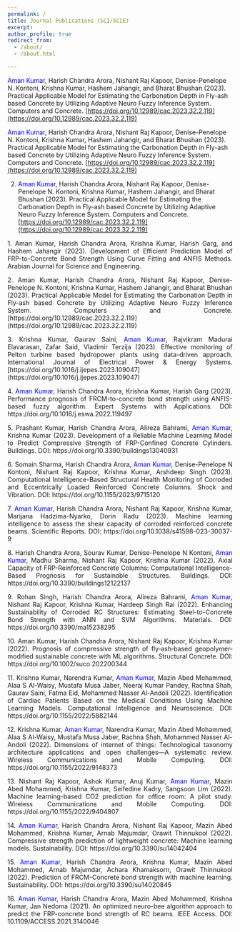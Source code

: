 ```yaml
---
permalink: /
title: Journal Publications (SCI/SCIE) 
excerpt: 
author_profile: true
redirect_from: 
  - /about/
  - /about.html

---
```


<span style="color: #0000FF; text-align: justify;">Aman Kumar</span>, Harish Chandra Arora, Nishant Raj Kapoor, Denise-Penelope N. Kontoni, Krishna Kumar, Hashem Jahangir, and Bharat Bhushan (2023). Practical Applicable Model for Estimating the Carbonation Depth in Fly-ash based Concrete by Utilizing Adaptive Neuro Fuzzy Inference System. Computers and Concrete. [https://doi.org/10.12989/cac.2023.32.2.119](https://doi.org/10.12989/cac.2023.32.2.119)

<span style="color: #0000FF;">Aman Kumar</span>, Harish Chandra Arora, Nishant Raj Kapoor, Denise-Penelope N. Kontoni, Krishna Kumar, Hashem Jahangir, and Bharat Bhushan (2023). Practical Applicable Model for Estimating the Carbonation Depth in Fly-ash based Concrete by Utilizing Adaptive Neuro Fuzzy Inference System. Computers and Concrete. [https://doi.org/10.12989/cac.2023.32.2.119](https://doi.org/10.12989/cac.2023.32.2.119)

2. <span style="color: #0000FF;">Aman Kumar</span>, Harish Chandra Arora, Nishant Raj Kapoor, Denise-Penelope N. Kontoni, Krishna Kumar, Hashem Jahangir, and Bharat Bhushan (2023). Practical Applicable Model for Estimating the Carbonation Depth in Fly-ash based Concrete by Utilizing Adaptive Neuro Fuzzy Inference System. Computers and Concrete. [https://doi.org/10.12989/cac.2023.32.2.119](https://doi.org/10.12989/cac.2023.32.2.119)

<p style="text-align: justify;">
1. Aman Kumar, Harish Chandra Arora, Krishna Kumar, Harish Garg, and Hashem Jahangir (2023). Development of Efficient Prediction Model of FRP-to-Concrete Bond Strength Using Curve Fitting and ANFIS Methods. Arabian Journal for Science and Engineering.
</p>
<p style="text-align: justify;">
2. Aman Kumar, Harish Chandra Arora, Nishant Raj Kapoor, Denise-Penelope N. Kontoni, Krishna Kumar, Hashem Jahangir, and Bharat Bhushan (2023). Practical Applicable Model for Estimating the Carbonation Depth in Fly-ash based Concrete by Utilizing Adaptive Neuro Fuzzy Inference System. Computers and Concrete. [https://doi.org/10.12989/cac.2023.32.2.119](https://doi.org/10.12989/cac.2023.32.2.119)
</p>
<p style="text-align: justify;">
3. Krishna Kumar, Gaurav Saini, <span style="color: #0000FF;">Aman Kumar</span>, Rajvikram Madurai Elavarasan, Zafar Said, Vladimir Terzija (2023). Effective monitoring of Pelton turbine based hydropower plants using data-driven approach. International Journal of Electrical Power & Energy Systems. [https://doi.org/10.1016/j.ijepes.2023.109047](https://doi.org/10.1016/j.ijepes.2023.109047)     
</p>
<p style="text-align: justify;">
4. <span style="color: #0000FF;">Aman Kumar</span>, Harish Chandra Arora, Krishna Kumar, Harish Garg (2023). Performance prognosis of FRCM-to-concrete bond strength using ANFIS-based fuzzy algorithm. Expert Systems with Applications. DOI: https://doi.org/10.1016/j.eswa.2022.119497      
</p>
<p style="text-align: justify;">
5. Prashant Kumar, Harish Chandra Arora, Alireza Bahrami, <span style="color: #0000FF;">Aman Kumar</span>, Krishna Kumar (2023). Development of a Reliable Machine Learning Model to Predict Compressive Strength of FRP-Confined Concrete Cylinders. Buildings. DOI: https://doi.org/10.3390/buildings13040931
</p>
<p style="text-align: justify;">
6. Somain Sharma, Harish Chandra Arora, <span style="color: #0000FF;">Aman Kumar</span>, Denise-Penelope N Kontoni, Nishant Raj Kapoor, Krishna Kumar, Arshdeep Singh (2023). Computational Intelligence-Based Structural Health Monitoring of Corroded and Eccentrically Loaded Reinforced Concrete Columns. Shock and Vibration. DOI: https://doi.org/10.1155/2023/9715120   
</p>
<p style="text-align: justify;">
7. <span style="color: #0000FF;">Aman Kumar</span>, Harish Chandra Arora, Nishant Raj Kapoor, Krishna Kumar, Marijana Hadzima-Nyarko, Dorin Radu (2023). Machine learning intelligence to assess the shear capacity of corroded reinforced concrete beams. Scientific Reports. DOI: https://doi.org/10.1038/s41598-023-30037-9
</p>
<p style="text-align: justify;">
8. Harish Chandra Arora, Sourav Kumar, Denise-Penelope N Kontoni, <span style="color: #0000FF;">Aman Kumar</span>, Madhu Sharma, Nishant Raj Kapoor, Krishna Kumar (2022). Axial Capacity of FRP-Reinforced Concrete Columns: Computational Intelligence-Based Prognosis for Sustainable Structures. Buildings. DOI: https://doi.org/10.3390/buildings12122137  
</p>
<p style="text-align: justify;">
9. Rohan Singh, Harish Chandra Arora, Alireza Bahrami, <span style="color: #0000FF;">Aman Kumar</span>, Nishant Raj Kapoor, Krishna Kumar, Hardeep Singh Rai (2022). Enhancing Sustainability of Corroded RC Structures: Estimating Steel-to-Concrete Bond Strength with ANN and SVM Algorithms. Materials. DOI: https://doi.org/10.3390/ma15238295 
</p>
<p style="text-align: justify;">
10. Aman Kumar, Harish Chandra Arora, Nishant Raj Kapoor, Krishna Kumar (2022). Prognosis of compressive strength of fly‐ash‐based geopolymer‐modified sustainable concrete with ML algorithms. Structural Concrete. DOI: https://doi.org/10.1002/suco.202200344 
</p>
<p style="text-align: justify;">
11. Krishna Kumar, Narendra Kumar, <span style="color: #0000FF;">Aman Kumar</span>, Mazin Abed Mohammed, Alaa S Al-Waisy, Mustafa Musa Jaber, Neeraj Kumar Pandey, Rachna Shah, Gaurav Saini, Fatma Eid, Mohammed Nasser Al-Andoli (2022).  Identification of Cardiac Patients Based on the Medical Conditions Using Machine Learning Models. Computational Intelligence and Neuroscience. DOI: https://doi.org/10.1155/2022/5882144   
</p>
<p style="text-align: justify;">
12. Krishna Kumar, <span style="color: #0000FF;">Aman Kumar</span>, Narendra Kumar, Mazin Abed Mohammed, Alaa S Al-Waisy, Mustafa Musa Jaber, Rachna Shah, Mohammed Nasser Al-Andoli (2022). Dimensions of internet of things: Technological taxonomy architecture applications and open challenges—A systematic review. Wireless Communications and Mobile Computing. DOI: https://doi.org/10.1155/2022/9148373 
</p>
<p style="text-align: justify;">
13. Nishant Raj Kapoor, Ashok Kumar, Anuj Kumar, <span style="color: #0000FF;">Aman Kumar</span>, Mazin Abed Mohammed, Krishna Kumar, Seifedine Kadry, Sangsoon Lim (2022). Machine learning-based CO2 prediction for office room: A pilot study. Wireless Communications and Mobile Computing. DOI: https://doi.org/10.1155/2022/9404807 
</p>
<p style="text-align: justify;">
14. <span style="color: #0000FF;">Aman Kumar</span>, Harish Chandra Arora, Nishant Raj Kapoor, Mazin Abed Mohammed, Krishna Kumar, Arnab Majumdar, Orawit Thinnukool (2022). Compressive strength prediction of lightweight concrete: Machine learning models. Sustainability. DOI: https://doi.org/10.3390/su14042404 
</p>
<p style="text-align: justify;">
15. <span style="color: #0000FF;">Aman Kumar</span>, Harish Chandra Arora, Krishna Kumar, Mazin Abed Mohammed, Arnab Majumdar, Achara Khamaksorn, Orawit Thinnukool (2022). Prediction of FRCM-Concrete bond strength with machine learning. Sustainability. DOI: https://doi.org/10.3390/su14020845   
<p style="text-align: justify;">
16. <span style="color: #0000FF;">Aman Kumar</span>, Harish Chandra Arora, Mazin Abed Mohammed, Krishna Kumar, Jan Nedoma (2021). An optimized neuro-bee algorithm approach to predict the FRP-concrete bond strength of RC beams. IEEE Access. DOI: 10.1109/ACCESS.2021.3140046
</p>


